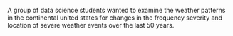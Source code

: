 A group of data science students wanted to examine the weather patterns in the continental united states for changes in the frequency severity and location of severe weather events over the last 50 years.
